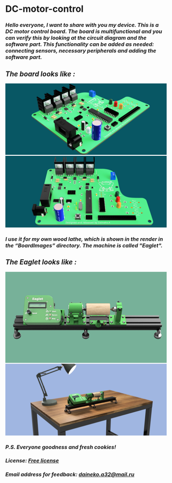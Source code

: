 # DC-motor-control
### *Hello everyone, I want to share with you my device. This is a DC motor control board. The board is multifunctional and you can verify this by looking at the circuit diagram and the software part. This functionality can be added as needed: connecting sensors, necessary peripherals and adding the software part.*
## *The board looks like :* 
<img src=https://github.com/artemned/DC-motor-control-/blob/main/BoardImages/Motor_control_board_heatsink_2022-May-30_04-44-10PM-000_CustomizedView16701531518_jpg.jpg >
<img src=https://github.com/artemned/DC-motor-control-/blob/main/BoardImages/Motor_control_board_heatsink_2022-May-30_05-08-07PM-000_CustomizedView11185319172_jpg.jpg >

### *I use it for my own wood lathe, which is shown in the render in the “BoardImages” directory. The machine is called "Eaglet".*
## *The Eaglet looks like :*
<img src=https://github.com/artemned/DC-motor-control-/blob/main/BoardImages/Eaglet%20v32.png >
<img src=https://github.com/artemned/DC-motor-control-/blob/main/BoardImages/Render_2022-Jun-30_05-07-28PM-000_CustomizedView10023634863_png.png >

### *P.S. Everyone goodness and fresh cookies!*
### *License: [Free license](https://github.com/artemned/DC-motor-control-/blob/main/LICENSE)*
### *Email address for feedback: daineko.a32@mail.ru*
 

